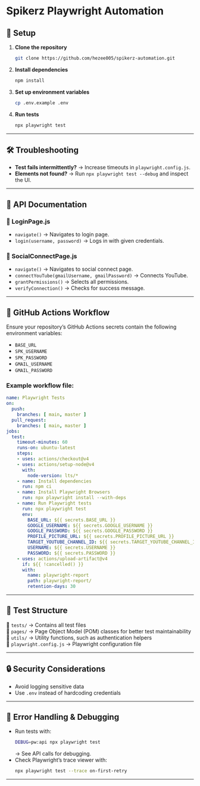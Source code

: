 # **Spikerz Playwright Automation**  

## **📌 Setup**  
1. **Clone the repository**  
   ```sh
   git clone https://github.com/hezee005/spikerz-automation.git
   ```
2. **Install dependencies**  
   ```sh
   npm install
   ```
3. **Set up environment variables**  
   ```sh
   cp .env.example .env
   ```
4. **Run tests**  
   ```sh
   npx playwright test
   ```

---

## **🛠 Troubleshooting**  
- **Test fails intermittently?** → Increase timeouts in `playwright.config.js`.  
- **Elements not found?** → Run `npx playwright test --debug` and inspect the UI.  

---

## **📝 API Documentation**  

### **🔹 LoginPage.js**  
- `navigate()` → Navigates to login page.  
- `login(username, password)` → Logs in with given credentials.  

### **🔹 SocialConnectPage.js**  
- `navigate()` → Navigates to social connect page.  
- `connectYouTube(gmailUsername, gmailPassword)` → Connects YouTube.  
- `grantPermissions()` → Selects all permissions.  
- `verifyConnection()` → Checks for success message.  

---

## **🚀 GitHub Actions Workflow**  

Ensure your repository’s GitHub Actions secrets contain the following environment variables:  

- `BASE_URL`  
- `SPK_USERNAME`  
- `SPK_PASSWORD`  
- `GMAIL_USERNAME`  
- `GMAIL_PASSWORD`  

### **Example workflow file:**  
```yaml
name: Playwright Tests
on:
  push:
    branches: [ main, master ]
  pull_request:
    branches: [ main, master ]
jobs:
  test:
    timeout-minutes: 60
    runs-on: ubuntu-latest
    steps:
    - uses: actions/checkout@v4
    - uses: actions/setup-node@v4
      with:
        node-version: lts/*
    - name: Install dependencies
      run: npm ci
    - name: Install Playwright Browsers
      run: npx playwright install --with-deps
    - name: Run Playwright tests
      run: npx playwright test
      env:
        BASE_URL: ${{ secrets.BASE_URL }}
        GOOGLE_USERNAME: ${{ secrets.GOOGLE_USERNAME }}
        GOOGLE_PASSWORD: ${{ secrets.GOOGLE_PASSWORD }}
        PROFILE_PICTURE_URL: ${{ secrets.PROFILE_PICTURE_URL }}
        TARGET_YOUTUBE_CHANNEL_ID: ${{ secrets.TARGET_YOUTUBE_CHANNEL_ID }}
        USERNAME: ${{ secrets.USERNAME }}
        PASSWORD: ${{ secrets.PASSWORD }}
    - uses: actions/upload-artifact@v4
      if: ${{ !cancelled() }}
      with:
        name: playwright-report
        path: playwright-report/
        retention-days: 30
```

---

## **📂 Test Structure**  
💃 `tests/` → Contains all test files  
💃 `pages/` → Page Object Model (POM) classes for better test maintainability  
💃 `utils/` → Utility functions, such as authentication helpers  
💃 `playwright.config.js` → Playwright configuration file  

---

## **🔒 Security Considerations**  
- Avoid logging sensitive data  
- Use `.env` instead of hardcoding credentials  

---

## **🐞 Error Handling & Debugging**  
- Run tests with:  
  ```sh
  DEBUG=pw:api npx playwright test
  ```
  → See API calls for debugging.  
- Check Playwright’s trace viewer with:  
  ```sh
  npx playwright test --trace on-first-retry
  ```

---